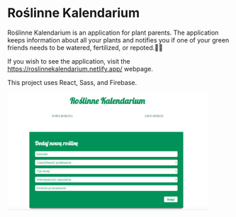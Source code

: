 # Roślinne Kalendarium

Roślinne Kalendarium is an application for plant parents. The application keeps information about all your plants and notifies you if one of your green friends needs to be watered, fertilized, or repoted.🌵🌱 

If you wish to see the application, visit the https://roslinnekalendarium.netlify.app/ webpage.

This project uses React, Sass, and Firebase.

<img src="./public/assets/application__screenshot.png" width="90%">


